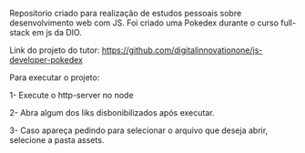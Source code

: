 Repositorio criado para realização de estudos pessoais sobre desenvolvimento web com JS. Foi criado uma Pokedex durante o curso full-stack em js da DIO. 


Link do projeto do tutor: https://github.com/digitalinnovationone/js-developer-pokedex

Para executar o projeto: 

1- Execute o http-server no node

2- Abra algum dos liks disbonibilizados após executar.

3- Caso apareça pedindo para selecionar o arquivo que deseja abrir, selecione a pasta assets.
